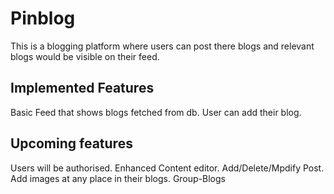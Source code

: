 # Pinblog

This is a blogging platform where users can post there blogs and relevant blogs would be visible on their feed.    

## Implemented Features

Basic Feed that shows blogs fetched from db.
User can add their blog.

## Upcoming features

Users will be authorised.
Enhanced Content editor.
Add/Delete/Mpdify Post.
Add images at any place in their blogs.
Group-Blogs
   
